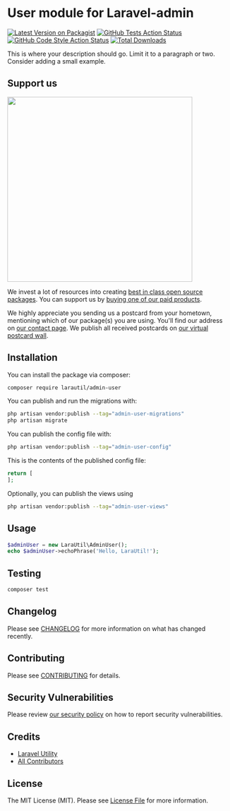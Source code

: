 # User module for Laravel-admin

[![Latest Version on Packagist](https://img.shields.io/packagist/v/larautil/admin-user.svg?style=flat-square)](https://packagist.org/packages/larautil/admin-user)
[![GitHub Tests Action Status](https://img.shields.io/github/actions/workflow/status/larautil/admin-user/run-tests.yml?branch=main&label=tests&style=flat-square)](https://github.com/larautil/admin-user/actions?query=workflow%3Arun-tests+branch%3Amain)
[![GitHub Code Style Action Status](https://img.shields.io/github/actions/workflow/status/larautil/admin-user/fix-php-code-style-issues.yml?branch=main&label=code%20style&style=flat-square)](https://github.com/larautil/admin-user/actions?query=workflow%3A"Fix+PHP+code+style+issues"+branch%3Amain)
[![Total Downloads](https://img.shields.io/packagist/dt/larautil/admin-user.svg?style=flat-square)](https://packagist.org/packages/larautil/admin-user)

This is where your description should go. Limit it to a paragraph or two. Consider adding a small example.

## Support us

[<img src="https://github-ads.s3.eu-central-1.amazonaws.com/admin-user.jpg?t=1" width="419px" />](https://spatie.be/github-ad-click/admin-user)

We invest a lot of resources into creating [best in class open source packages](https://spatie.be/open-source). You can support us by [buying one of our paid products](https://spatie.be/open-source/support-us).

We highly appreciate you sending us a postcard from your hometown, mentioning which of our package(s) you are using. You'll find our address on [our contact page](https://spatie.be/about-us). We publish all received postcards on [our virtual postcard wall](https://spatie.be/open-source/postcards).

## Installation

You can install the package via composer:

```bash
composer require larautil/admin-user
```

You can publish and run the migrations with:

```bash
php artisan vendor:publish --tag="admin-user-migrations"
php artisan migrate
```

You can publish the config file with:

```bash
php artisan vendor:publish --tag="admin-user-config"
```

This is the contents of the published config file:

```php
return [
];
```

Optionally, you can publish the views using

```bash
php artisan vendor:publish --tag="admin-user-views"
```

## Usage

```php
$adminUser = new LaraUtil\AdminUser();
echo $adminUser->echoPhrase('Hello, LaraUtil!');
```

## Testing

```bash
composer test
```

## Changelog

Please see [CHANGELOG](CHANGELOG.md) for more information on what has changed recently.

## Contributing

Please see [CONTRIBUTING](CONTRIBUTING.md) for details.

## Security Vulnerabilities

Please review [our security policy](../../security/policy) on how to report security vulnerabilities.

## Credits

- [Laravel Utility](https://github.com/larautil)
- [All Contributors](../../contributors)

## License

The MIT License (MIT). Please see [License File](LICENSE.md) for more information.
